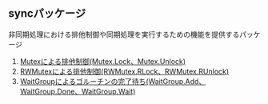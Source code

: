 ## syncパッケージ

非同期処理における排他制御や同期処理を実行するための機能を提供するパッケージ

1. [Mutexによる排他制御(Mutex.Lock、Mutex.Unlock)](./sync_sample_001.go)
2. [RWMutexによる排他制御(RWMutex.RLock、RWMutex.RUnlock)](./sync_sample_002.go)
3. [WaitGroupによるゴルーチンの完了待ち(WaitGroup.Add、WaitGroup.Done、WaitGroup.Wait)](./sync_sample_003.go)